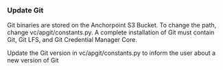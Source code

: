 ### Update Git

Git binaries are stored on the Anchorpoint S3 Bucket. To change the path, change vc/apgit/constants.py.
A complete installation of Git must contain Git, Git LFS, and Git Credential Manager Core.

Update the Git version in vc/apgit/constants.py to inform the user about a new version of Git